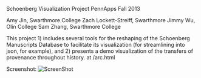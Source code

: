 Schoenberg Visualization Project
PennApps Fall 2013

Amy Jin, Swarthmore College
Zach Lockett-Streiff, Swarthmore
Jimmy Wu, Olin College
Sam Zhang, Swarthmore College

This project 1) includes several tools for the reshaping of the Schoenberg Manuscripts Database to facilitate its visualization (for streamlining into json, for example), and 2) presents a demo visualization of the transfers of provenance throughout history. at /arc.html

Screenshot:
![ScreenShot](https://www.dropbox.com/s/g04o683t9bvj1mp/schoen.png)

